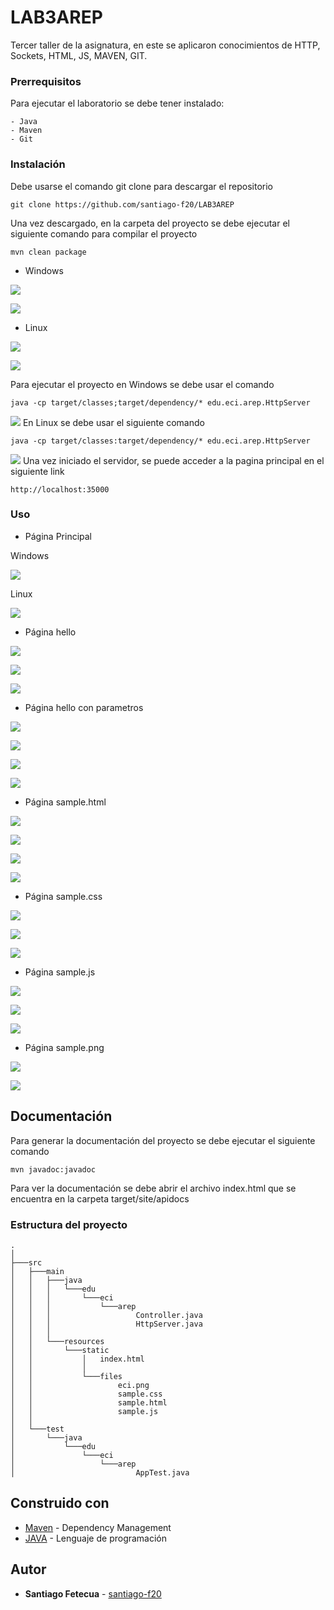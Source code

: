 # LAB3AREP

Tercer taller de la asignatura, en este se aplicaron conocimientos de HTTP, Sockets, HTML, JS, MAVEN, GIT.

### Prerrequisitos

Para ejecutar el laboratorio se debe tener instalado:

```
- Java
- Maven
- Git
```

### Instalación

Debe usarse el comando git clone para descargar el repositorio

```
git clone https://github.com/santiago-f20/LAB3AREP
```
Una vez descargado, en la carpeta del proyecto se debe ejecutar el siguiente comando para compilar el proyecto

```
mvn clean package
```

* Windows

![](img/16.png)

![](img/17.png)

* Linux

![](img/18.png)

![](img/19.png)

Para ejecutar el proyecto en Windows se debe usar el comando

```
java -cp target/classes;target/dependency/* edu.eci.arep.HttpServer
```
![](img/21.png)
En Linux se debe usar el siguiente comando

```
java -cp target/classes:target/dependency/* edu.eci.arep.HttpServer
```
![](img/20.png)
Una vez iniciado el servidor, se puede acceder a la pagina principal en el siguiente link

```
http://localhost:35000
```

### Uso

* Página Principal

Windows

![](img/1.png)

Linux

![](img/22.png)

* Página hello

![](img/3.png)

![](img/2.png)

![](img/23.png)

* Página hello con parametros

![](img/7.png)

![](img/4.png)

![](img/5.png)

![](img/24.png)

* Página sample.html

![](img/9.png)

![](img/8.png)

![](img/6.png)

![](img/25.png)

* Página sample.css

![](img/10.png)

![](img/11.png)

![](img/26.png)

* Página sample.js

![](img/13.png)

![](img/12.png)

![](img/27.png)

* Página sample.png

![](img/14.png)

![](img/15.png)

## Documentación

Para generar la documentación del proyecto se debe ejecutar el siguiente comando

```
mvn javadoc:javadoc
```
Para ver la documentación se debe abrir el archivo index.html que se encuentra en la carpeta target/site/apidocs

### Estructura del proyecto

```
.
│
├───src
│   ├───main
│   │   ├───java
│   │   │   └───edu
│   │   │       └───eci
│   │   │           └───arep
│   │   │                   Controller.java
│   │   │                   HttpServer.java
│   │   │
│   │   └───resources
│   │       └───static
│   │           │   index.html
│   │           │
│   │           └───files
│   │                   eci.png
│   │                   sample.css
│   │                   sample.html
│   │                   sample.js
│   │
│   └───test
│       └───java
│           └───edu
│               └───eci
│                   └───arep
│                           AppTest.java
```

## Construido con

* [Maven](https://maven.apache.org/) - Dependency Management
* [JAVA](https://www.java.com/es/download/) - Lenguaje de programación

## Autor

* **Santiago Fetecua** - [santiago-f20](https://github.com/santiago-f20)
